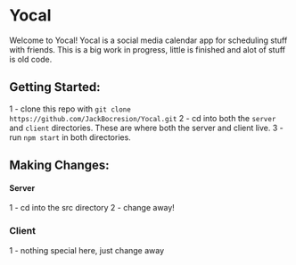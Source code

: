 # Yocal

Welcome to Yocal! Yocal is a social media calendar app for scheduling stuff with friends. This is a big work in progress, little is finished and alot of stuff is old code. 

## Getting Started:

1 - clone this repo with `git clone https://github.com/JackBocresion/Yocal.git`
2 - cd into both the `server` and `client` directories. These are where both the server and client live. 
3 - run `npm start` in both directories.

## Making Changes:

#### Server

1 - cd into the src directory
2 - change away!

### Client

1 - nothing special here, just change away


